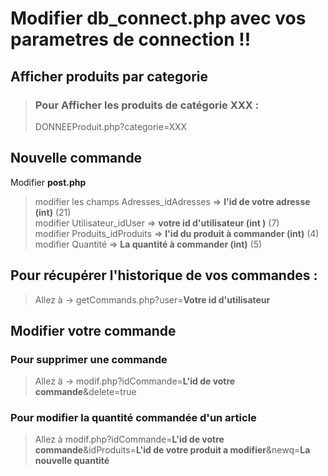 # Modifier db_connect.php avec vos parametres de connection !!



## Afficher produits par categorie 



> ### Pour Afficher les produits de catégorie XXX : 
> DONNEEProduit.php?categorie=XXX 
    
## Nouvelle commande 

Modifier **post.php** 
> modifier les champs Adresses_idAdresses => **l'id de votre adresse (int)**  (21)     
> modifier Utilisateur_idUser => **votre id d'utilisateur (int )**  (7)     
> modifier Produits_idProduits => **l'id du produit à commander (int)**  (4)     
> modifier Quantité => **La quantité à commander (int)**  (5)     

## Pour récupérer l'historique de vos commandes  :

> Allez à -> getCommands.php?user=**Votre id d'utilisateur**     

## Modifier votre commande 

### Pour supprimer une commande 

> Allez à -> modif.php?idCommande=**L'id de votre commande**&delete=true

### Pour modifier la quantité commandée d'un article

> Allez à modif.php?idCommande=**L'id de votre commande**&idProduits=**L'id de votre produit a modifier**&newq=**La nouvelle quantité**
